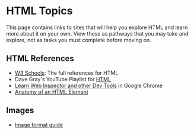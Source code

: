 # HTML Topics

This page contains links to sites that will help you explore HTML and learn more about it on your own. View these as pathways that you may take and explore, not as tasks you must complete before moving on.

## HTML References

* [W3 Schools](https://www.w3schools.com/html/): The full references for HTML
* Dave Gray's YouTube Playlist for [HTML](https://www.youtube.com/watch?v=P0EGYTb1cBs&list=PL0Zuz27SZ-6OlAwitnFUubtE93DO-l0vu)
* [Learn Web Inspector and other Dev Tools](https://developer.chrome.com/docs/devtools/) in Google Chrome
* [Anatomy of an HTML Element](https://quizlet.com/842526334/anatomy-of-an-html-element-diagram/?i=3p787&x=1jqt)

## Images

* [Image format guide](https://www.adobe.com/acrobat/hub/guide-to-image-file-formats.html)
